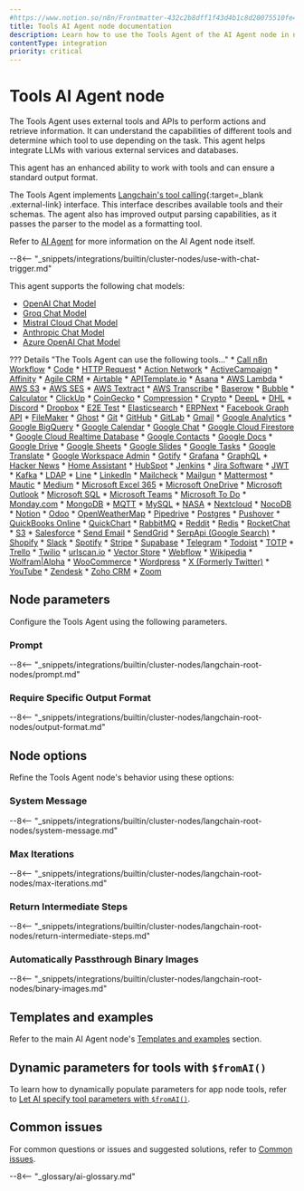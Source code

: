 ```yaml
---
#https://www.notion.so/n8n/Frontmatter-432c2b8dff1f43d4b1c8d20075510fe4
title: Tools AI Agent node documentation
description: Learn how to use the Tools Agent of the AI Agent node in n8n. Follow technical documentation to integrate the Tools Agent into your workflows.
contentType: integration
priority: critical
---
```


# Tools AI Agent node

The Tools Agent uses external tools and APIs to perform actions and retrieve information. It can understand the capabilities of different tools and determine which tool to use depending on the task. This agent helps integrate LLMs with various external services and databases.

This agent has an enhanced ability to work with tools and can ensure a standard output format.

The Tools Agent implements [Langchain's tool calling](https://js.langchain.com/docs/concepts/tool_calling/){:target=_blank .external-link} interface. This interface describes available tools and their schemas. The agent also has improved output parsing capabilities, as it passes the parser to the model as a formatting tool.

Refer to [AI Agent](/integrations/builtin/cluster-nodes/root-nodes/n8n-nodes-langchain.agent/index/) for more information on the AI Agent node itself.

--8<-- "_snippets/integrations/builtin/cluster-nodes/use-with-chat-trigger.md"

This agent supports the following chat models:

* [OpenAI Chat Model](/integrations/builtin/cluster-nodes/sub-nodes/n8n-nodes-langchain.lmchatopenai/)
* [Groq Chat Model](/integrations/builtin/cluster-nodes/sub-nodes/n8n-nodes-langchain.lmchatgroq/)
* [Mistral Cloud Chat Model](/integrations/builtin/cluster-nodes/sub-nodes/n8n-nodes-langchain.lmchatmistralcloud/)
* [Anthropic Chat Model](/integrations/builtin/cluster-nodes/sub-nodes/n8n-nodes-langchain.lmchatanthropic/)
* [Azure OpenAI Chat Model](/integrations/builtin/cluster-nodes/sub-nodes/n8n-nodes-langchain.lmchatazureopenai/)

??? Details "The Tools Agent can use the following tools..."
    * [Call n8n Workflow](/integrations/builtin/cluster-nodes/sub-nodes/n8n-nodes-langchain.toolworkflow/)
    * [Code](/integrations/builtin/cluster-nodes/sub-nodes/n8n-nodes-langchain.toolcode/)
    * [HTTP Request](/integrations/builtin/cluster-nodes/sub-nodes/n8n-nodes-langchain.toolhttprequest/)
    * [Action Network](/integrations/builtin/app-nodes/n8n-nodes-base.actionNetwork/)
    * [ActiveCampaign](/integrations/builtin/app-nodes/n8n-nodes-base.activeCampaign/)
    * [Affinity](/integrations/builtin/app-nodes/n8n-nodes-base.affinity/)
    * [Agile CRM](/integrations/builtin/app-nodes/n8n-nodes-base.agileCrm/)
    * [Airtable](/integrations/builtin/app-nodes/n8n-nodes-base.airtable/)
    * [APITemplate.io](/integrations/builtin/app-nodes/n8n-nodes-base.apiTemplateIo/)
    * [Asana](/integrations/builtin/app-nodes/n8n-nodes-base.asana/)
    * [AWS Lambda](/integrations/builtin/app-nodes/n8n-nodes-base.awsLambda/)
    * [AWS S3](/integrations/builtin/app-nodes/n8n-nodes-base.awsS3/)
    * [AWS SES](/integrations/builtin/app-nodes/n8n-nodes-base.awsSes/)
    * [AWS Textract](/integrations/builtin/app-nodes/n8n-nodes-base.awsTextract/)
    * [AWS Transcribe](/integrations/builtin/app-nodes/n8n-nodes-base.awsTranscribe/)
    * [Baserow](/integrations/builtin/app-nodes/n8n-nodes-base.baserow/)
    * [Bubble](/integrations/builtin/app-nodes/n8n-nodes-base.bubble/)
    * [Calculator](/integrations/builtin/cluster-nodes/sub-nodes/n8n-nodes-langchain.toolcalculator/)
    * [ClickUp](/integrations/builtin/app-nodes/n8n-nodes-base.clickUp/)
    * [CoinGecko](/integrations/builtin/app-nodes/n8n-nodes-base.coinGecko/)
    * [Compression](/integrations/builtin/app-nodes/n8n-nodes-base.compression/)
    * [Crypto](/integrations/builtin/app-nodes/n8n-nodes-base.crypto/)
    * [DeepL](/integrations/builtin/app-nodes/n8n-nodes-base.deepL/)
    * [DHL](/integrations/builtin/app-nodes/n8n-nodes-base.dhl/)
    * [Discord](/integrations/builtin/app-nodes/n8n-nodes-base.discord/)
    * [Dropbox](/integrations/builtin/app-nodes/n8n-nodes-base.dropbox/)
    * [E2E Test](/integrations/builtin/app-nodes/n8n-nodes-base.e2eTest/)
    * [Elasticsearch](/integrations/builtin/app-nodes/n8n-nodes-base.elasticsearch/)
    * [ERPNext](/integrations/builtin/app-nodes/n8n-nodes-base.erpNext/)
    * [Facebook Graph API](/integrations/builtin/app-nodes/n8n-nodes-base.facebookGraphApi/)
    * [FileMaker](/integrations/builtin/app-nodes/n8n-nodes-base.filemaker/)
    * [Ghost](/integrations/builtin/app-nodes/n8n-nodes-base.ghost/)
    * [Git](/integrations/builtin/app-nodes/n8n-nodes-base.git/)
    * [GitHub](/integrations/builtin/app-nodes/n8n-nodes-base.github/)
    * [GitLab](/integrations/builtin/app-nodes/n8n-nodes-base.gitlab/)
    * [Gmail](/integrations/builtin/app-nodes/n8n-nodes-base.gmail/)
    * [Google Analytics](/integrations/builtin/app-nodes/n8n-nodes-base.googleAnalytics/)
    * [Google BigQuery](/integrations/builtin/app-nodes/n8n-nodes-base.googleBigQuery/)
    * [Google Calendar](/integrations/builtin/app-nodes/n8n-nodes-base.googlecalendar/)
    * [Google Chat](/integrations/builtin/app-nodes/n8n-nodes-base.googleChat/)
    * [Google Cloud Firestore](/integrations/builtin/app-nodes/n8n-nodes-base.googleFirebaseCloudFirestore/)
    * [Google Cloud Realtime Database](/integrations/builtin/app-nodes/n8n-nodes-base.googleFirebaseRealtimeDatabase/)
    * [Google Contacts](/integrations/builtin/app-nodes/n8n-nodes-base.googleContacts/)
    * [Google Docs](/integrations/builtin/app-nodes/n8n-nodes-base.googledocs/)
    * [Google Drive](/integrations/builtin/app-nodes/n8n-nodes-base.googledrive/)
    * [Google Sheets](/integrations/builtin/app-nodes/n8n-nodes-base.googlesheets/)
    * [Google Slides](/integrations/builtin/app-nodes/n8n-nodes-base.googleSlides/)
    * [Google Tasks](/integrations/builtin/app-nodes/n8n-nodes-base.googleTasks/)
    * [Google Translate](/integrations/builtin/app-nodes/n8n-nodes-base.googleTranslate/)
    * [Google Workspace Admin](/integrations/builtin/app-nodes/n8n-nodes-base.gSuiteAdmin/)
    * [Gotify](/integrations/builtin/app-nodes/n8n-nodes-base.gotify/)
    * [Grafana](/integrations/builtin/app-nodes/n8n-nodes-base.grafana/)
    * [GraphQL](/integrations/builtin/app-nodes/n8n-nodes-base.graphql/)
    * [Hacker News](/integrations/builtin/app-nodes/n8n-nodes-base.hackernews/)
    * [Home Assistant](/integrations/builtin/app-nodes/n8n-nodes-base.homeAssistant/)
    * [HubSpot](/integrations/builtin/app-nodes/n8n-nodes-base.hubspot/)
    * [Jenkins](/integrations/builtin/app-nodes/n8n-nodes-base.jenkins/)
    * [Jira Software](/integrations/builtin/app-nodes/n8n-nodes-base.jira/)
    * [JWT](/integrations/builtin/app-nodes/n8n-nodes-base.jwt/)
    * [Kafka](/integrations/builtin/app-nodes/n8n-nodes-base.kafka/)
    * [LDAP](/integrations/builtin/app-nodes/n8n-nodes-base.ldap/)
    * [Line](/integrations/builtin/app-nodes/n8n-nodes-base.line/)
    * [LinkedIn](/integrations/builtin/app-nodes/n8n-nodes-base.linkedIn/)
    * [Mailcheck](/integrations/builtin/app-nodes/n8n-nodes-base.mailcheck/)
    * [Mailgun](/integrations/builtin/app-nodes/n8n-nodes-base.mailgun/)
    * [Mattermost](/integrations/builtin/app-nodes/n8n-nodes-base.mattermost/)
    * [Mautic](/integrations/builtin/app-nodes/n8n-nodes-base.mautic/)
    * [Medium](/integrations/builtin/app-nodes/n8n-nodes-base.medium/)
    * [Microsoft Excel 365](/integrations/builtin/app-nodes/n8n-nodes-base.microsoftExcel/)
    * [Microsoft OneDrive](/integrations/builtin/app-nodes/n8n-nodes-base.microsoftOneDrive/)
    * [Microsoft Outlook](/integrations/builtin/app-nodes/n8n-nodes-base.microsoftoutlook/)
    * [Microsoft SQL](/integrations/builtin/app-nodes/n8n-nodes-base.microsoftsql/)
    * [Microsoft Teams](/integrations/builtin/app-nodes/n8n-nodes-base.microsoftTeams/)
    * [Microsoft To Do](/integrations/builtin/app-nodes/n8n-nodes-base.microsoftToDo/)
    * [Monday.com](/integrations/builtin/app-nodes/n8n-nodes-base.mondayCom/)
    * [MongoDB](/integrations/builtin/app-nodes/n8n-nodes-base.mongodb/)
    * [MQTT](/integrations/builtin/app-nodes/n8n-nodes-base.mqtt/)
    * [MySQL](/integrations/builtin/app-nodes/n8n-nodes-base.mysql/)
    * [NASA](/integrations/builtin/app-nodes/n8n-nodes-base.nasa/)
    * [Nextcloud](/integrations/builtin/app-nodes/n8n-nodes-base.nextCloud/)
    * [NocoDB](/integrations/builtin/app-nodes/n8n-nodes-base.nocodb/)
    * [Notion](/integrations/builtin/app-nodes/n8n-nodes-base.notion/)
    * [Odoo](/integrations/builtin/app-nodes/n8n-nodes-base.odoo/)
    * [OpenWeatherMap](/integrations/builtin/app-nodes/n8n-nodes-base.openWeatherMap/)
    * [Pipedrive](/integrations/builtin/app-nodes/n8n-nodes-base.pipedrive/)
    * [Postgres](/integrations/builtin/app-nodes/n8n-nodes-base.postgres/)
    * [Pushover](/integrations/builtin/app-nodes/n8n-nodes-base.pushover/)
    * [QuickBooks Online](/integrations/builtin/app-nodes/n8n-nodes-base.quickbooks/)
    * [QuickChart](/integrations/builtin/app-nodes/n8n-nodes-base.quickChart/)
    * [RabbitMQ](/integrations/builtin/app-nodes/n8n-nodes-base.rabbitmq/)
    * [Reddit](/integrations/builtin/app-nodes/n8n-nodes-base.reddit/)
    * [Redis](/integrations/builtin/app-nodes/n8n-nodes-base.redis/)
    * [RocketChat](/integrations/builtin/app-nodes/n8n-nodes-base.rocketchat/)
    * [S3](/integrations/builtin/app-nodes/n8n-nodes-base.s3/)
    * [Salesforce](/integrations/builtin/app-nodes/n8n-nodes-base.salesforce/)
    * [Send Email](/integrations/builtin/core-nodes/n8n-nodes-base.sendemail/)
    * [SendGrid](/integrations/builtin/app-nodes/n8n-nodes-base.sendGrid/)
    * [SerpApi (Google Search)](/integrations/builtin/cluster-nodes/sub-nodes/n8n-nodes-langchain.toolserpapi/)
    * [Shopify](/integrations/builtin/app-nodes/n8n-nodes-base.shopify/)
    * [Slack](/integrations/builtin/app-nodes/n8n-nodes-base.slack/)
    * [Spotify](/integrations/builtin/app-nodes/n8n-nodes-base.spotify/)
    * [Stripe](/integrations/builtin/app-nodes/n8n-nodes-base.stripe/)
    * [Supabase](/integrations/builtin/app-nodes/n8n-nodes-base.supabase/)
    * [Telegram](/integrations/builtin/app-nodes/n8n-nodes-base.telegram/)
    * [Todoist](/integrations/builtin/app-nodes/n8n-nodes-base.todoist/)
    * [TOTP](/integrations/builtin/app-nodes/n8n-nodes-base.totp/)
    * [Trello](/integrations/builtin/app-nodes/n8n-nodes-base.trello/)
    * [Twilio](/integrations/builtin/app-nodes/n8n-nodes-base.twilio/)
    * [urlscan.io](/integrations/builtin/app-nodes/n8n-nodes-base.urlScanIo/)
    * [Vector Store](/integrations/builtin/cluster-nodes/sub-nodes/n8n-nodes-langchain.toolvectorstore/)
    * [Webflow](/integrations/builtin/app-nodes/n8n-nodes-base.webflow/)
    * [Wikipedia](/integrations/builtin/cluster-nodes/sub-nodes/n8n-nodes-langchain.toolwikipedia/)
    * [Wolfram|Alpha](/integrations/builtin/cluster-nodes/sub-nodes/n8n-nodes-langchain.toolwolframalpha/)
    * [WooCommerce](/integrations/builtin/app-nodes/n8n-nodes-base.woocommerce/)
    * [Wordpress](/integrations/builtin/app-nodes/n8n-nodes-base.wordpress/)
    * [X (Formerly Twitter)](/integrations/builtin/app-nodes/n8n-nodes-base.twitter/)
    * [YouTube](/integrations/builtin/app-nodes/n8n-nodes-base.youTube/)
    * [Zendesk](/integrations/builtin/app-nodes/n8n-nodes-base.zendesk/)
    * [Zoho CRM](/integrations/builtin/app-nodes/n8n-nodes-base.zohoCrm/)
    * [Zoom](/integrations/builtin/app-nodes/n8n-nodes-base.zoom/)

## Node parameters

Configure the Tools Agent using the following parameters.

### Prompt

--8<-- "_snippets/integrations/builtin/cluster-nodes/langchain-root-nodes/prompt.md"

### Require Specific Output Format

--8<-- "_snippets/integrations/builtin/cluster-nodes/langchain-root-nodes/output-format.md"

## Node options

Refine the Tools Agent node's behavior using these options:

### System Message 

--8<-- "_snippets/integrations/builtin/cluster-nodes/langchain-root-nodes/system-message.md"

### Max Iterations

--8<-- "_snippets/integrations/builtin/cluster-nodes/langchain-root-nodes/max-iterations.md"

### Return Intermediate Steps

--8<-- "_snippets/integrations/builtin/cluster-nodes/langchain-root-nodes/return-intermediate-steps.md"

<!-- vale off -->
### Automatically Passthrough Binary Images
<!-- vale on -->

--8<-- "_snippets/integrations/builtin/cluster-nodes/langchain-root-nodes/binary-images.md"

## Templates and examples

Refer to the main AI Agent node's [Templates and examples](/integrations/builtin/cluster-nodes/root-nodes/n8n-nodes-langchain.agent/index/#templates-and-examples) section.

## Dynamic parameters for tools with `$fromAI()`

To learn how to dynamically populate parameters for app node tools, refer to [Let AI specify tool parameters with `$fromAI()`](/advanced-ai/examples/using-the-fromai-function/).

## Common issues

For common questions or issues and suggested solutions, refer to [Common issues](/integrations/builtin/cluster-nodes/root-nodes/n8n-nodes-langchain.agent/common-issues/).

--8<-- "_glossary/ai-glossary.md"
